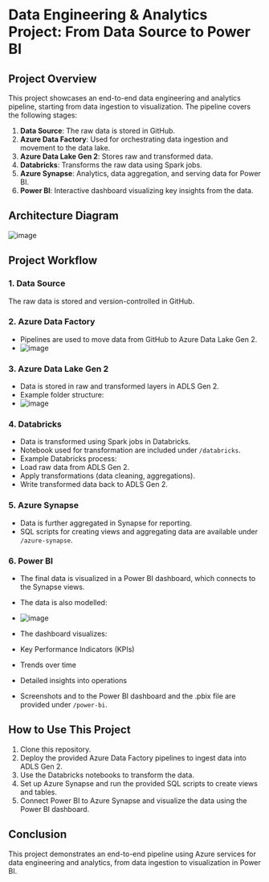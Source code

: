 # Data Engineering & Analytics Project: From Data Source to Power BI

## Project Overview

This project showcases an end-to-end data engineering and analytics pipeline, starting from data ingestion to visualization. The pipeline covers the following stages:

1. **Data Source**: The raw data is stored in GitHub.
2. **Azure Data Factory**: Used for orchestrating data ingestion and movement to the data lake.
3. **Azure Data Lake Gen 2**: Stores raw and transformed data.
4. **Databricks**: Transforms the raw data using Spark jobs.
5. **Azure Synapse**: Analytics, data aggregation, and serving data for Power BI.
6. **Power BI**: Interactive dashboard visualizing key insights from the data.

## Architecture Diagram
![image](https://github.com/user-attachments/assets/79c8816e-bebb-41e3-b6bb-e8b8a8f3a002)


## Project Workflow

### 1. Data Source
The raw data is stored and version-controlled in GitHub.

### 2. Azure Data Factory
- Pipelines are used to move data from GitHub to Azure Data Lake Gen 2.
- ![image](https://github.com/user-attachments/assets/f79a8254-f916-4adf-b4de-5f52b543c081)


### 3. Azure Data Lake Gen 2
- Data is stored in raw and transformed layers in ADLS Gen 2.
- Example folder structure:
- ![image](https://github.com/user-attachments/assets/13d4dbba-34e6-4b95-8e54-0c23d7949fa0)


### 4. Databricks
- Data is transformed using Spark jobs in Databricks.
- Notebook used for transformation are included under `/databricks`.
- Example Databricks process:
- Load raw data from ADLS Gen 2.
- Apply transformations (data cleaning, aggregations).
- Write transformed data back to ADLS Gen 2.


### 5. Azure Synapse
- Data is further aggregated in Synapse for reporting.
- SQL scripts for creating views and aggregating data are available under `/azure-synapse`.

### 6. Power BI
- The final data is visualized in a Power BI dashboard, which connects to the Synapse views.
- The data is also modelled:
- ![image](https://github.com/user-attachments/assets/25ccd708-3538-4717-a96f-19a838f34698)

- The dashboard visualizes:
- Key Performance Indicators (KPIs)
- Trends over time
- Detailed insights into operations
- Screenshots and to the Power BI dashboard and the .pbix file are provided under `/power-bi`.

## How to Use This Project

1. Clone this repository.
2. Deploy the provided Azure Data Factory pipelines to ingest data into ADLS Gen 2.
3. Use the Databricks notebooks to transform the data.
4. Set up Azure Synapse and run the provided SQL scripts to create views and tables.
5. Connect Power BI to Azure Synapse and visualize the data using the Power BI dashboard.

## Conclusion

This project demonstrates an end-to-end pipeline using Azure services for data engineering and analytics, from data ingestion to visualization in Power BI.  

